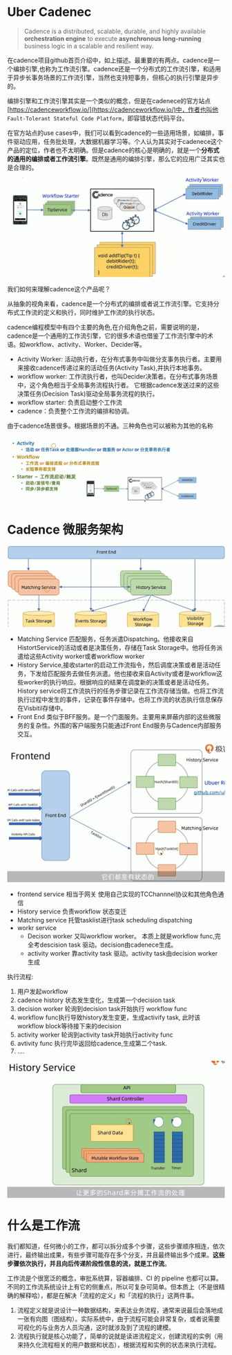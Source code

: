 
# Uber Cadenec 

> Cadence is a distributed, scalable, durable, and highly available **orchestration engine** to execute **asynchronous long-running** business logic in a scalable and resilient way.
> 

在cadence项目github首页介绍中，如上描述。最重要的有两点。cadence是一个编排引擎,也称为工作流引擎。cadence还是一个分布式的工作流引擎，和适用于异步长事务场景的工作流引擎，当然也支持短事务，但核心的执行引擎是异步的。

编排引擎和工作流引擎其实是一个类似的概念，但是在cadenece的官方站点[https://cadenceworkflow.io/](https://cadenceworkflow.io/)中，作者也叫他 `Fault-Tolerant Stateful Code Platform`，即容错状态代码平台。

在官方站点的use cases中，我们可以看到cadence的一些适用场景，如编排，事件驱动应用，任务批处理，大数据机器学习等。个人认为其实对于cadenece这个产品的定位，作者也不太明确。但是cadence的核心是明确的，就是一个**分布式的通用的编排或者工作流引擎**。既然是通用的编排引擎，那么它的应用广泛其实也是合理的。

![](../img/software/WX20220608-160807@2x.png)

我们如何来理解cadence这个产品呢？

从抽象的视角来看，cadence是一个分布式的编排或者说工作流引擎。它支持分布式工作流的定义和执行，同时维护工作流的执行状态。

cadence编程模型中有四个主要的角色,在介绍角色之前，需要说明的是，cadence是一个通用的工作流引擎，它的很多术语也借鉴了工作流引擎中的术语。如workflow、activity、Worker、Decider等。


* Activity Worker:  活动执行者，在分布式事务中叫做分支事务执行者。主要用来接收cadence传递过来的活动任务(Activity Task),并执行本地事务。
* workflow worker: 工作流执行者，也叫Decider决策者。在分布式事务场景中，这个角色相当于全局事务流程执行者。 它根据cadence发送过来的这些决策任务(Decision Task)驱动全局事务流程的执行。
* workflow starter: 负责启动整个工作流
* cadence：负责整个工作流的编排和协调。


由于cadence场景很多。根据场景的不通。三种角色也可以被称为其他的名称

![](../img/software/WX20220608-181305@2x.png)


# Cadence 微服务架构


![](../img/software/WX20220609-103556@2x.png)


* Matching Service   匹配服务，任务派遣Dispatching。他接收来自HistortService的活动或者是决策任务，存储在Task Storage中。他将任务派遣给这些Activity worker或者workflow worker
* History Service,接收starter的启动工作流指令，然后调度决策或者是活动任务，下发给匹配服务去做任务派遣。他也接收来自Activity或者是workflow这些worker的执行响应。根据响应的结果在调度新的决策或者是活动任务。History service将工作流执行的任务步骤记录在工作流存储当做。也将工作流执行过程中发生的事件，记录在事件存储中。也将工作流的状态执行信息保存在Visbitil存储中。
* Front End  类似于BFF服务。是一个门面服务。主要用来屏蔽内部的这些微服务的复杂性。外围的客户端服务只能通过Front End服务与Cadence内部服务交互。


![](../img/software/WX20220609-135021@2x.png)

* frontend service  相当于网关 使用自己实现的TCChannnel协议和其他角色通信
* History service 负责workflow 状态变迁
* Matching service 托管tasklist进行task scheduling dispatching
* workr service
	* Decison worker 又叫workflow worker。 本质上就是workflow func,完全考descision task 驱动。decision由cadenece生成。
	* activity worker 靠activity task 驱动。activity task由decision worker 生成


执行流程:

1. 用户发起workflow
2. cadence history 状态发生变化，生成第一个decision task
3. decision worker 轮询到decision task开始执行 workflow func
4. workflow func执行导致history发生变更，生成activify task, 此时该workflow block等待接下来的decision
5. activity worker 轮询到activity task开始执行activity func
6. avtivity func 执行完毕返回给cadence,生成第二个task.
7. ....




![](../img/software/WX20220609-140208@2x.png)


# 什么是工作流

我们都知道，任何微小的工作，都可以拆分成多个步骤，这些步骤顺序相连，依次进行，最终输出成果，有些步骤可能存在多个分支，并且最终输出多个成果。**这些步骤依次执行，并且向后传递阶段性信息的流，就是工作流**。


工作流是个很宽泛的概念，审批系统算，容器编排、CI 的 pipeline 也都可以算。不同的工作流系统设计上有它的侧重点，所以可复杂可简单。但本质上（不是很精确的解释哈），都是在解决「流程的定义」和「流程的执行」这两件事。

1. 流程定义就是说设计一种数据结构，来表达业务流程，通常来说最后会落地成一张有向图（图结构）。实际系统中，由于流程可能会非常复杂，或者说需要可视化的与业务方人员沟通，这时就涉及到了流程的建模。
2. 流程执行就是核心功能了，简单的说就是读进流程定义，创建流程的实例（用来持久化流程相关的用户数据和状态），根据流程和实例的状态来执行流程。


